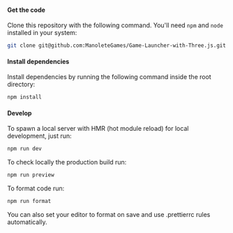 #### Get the code

Clone this repository with the following command. You'll need `npm` and `node` installed in your system:

```bash
git clone git@github.com:ManoleteGames/Game-Launcher-with-Three.js.git
```

#### Install dependencies

Install dependencies by running the following command inside the root directory:

```bash
npm install
```

#### Develop

To spawn a local server with HMR (hot module reload) for local development, just run:

```bash
npm run dev
```

To check locally the production build run:

```bash
npm run preview
```

To format code run:

```bash
npm run format
```

You can also set your editor to format on save and use .prettierrc rules automatically.
